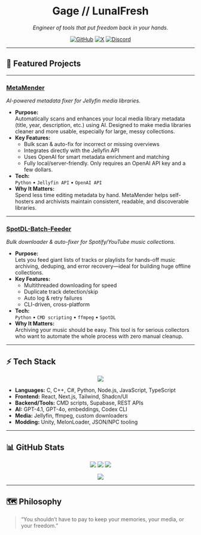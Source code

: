 <div align="center">

# **Gage // LunalFresh**

*Engineer of tools that put freedom back in your hands.*

[![GitHub](https://img.shields.io/badge/GitHub-@LunalFresh-000000?style=for-the-badge&logo=github&logoColor=white)](https://github.com/LunalFresh)
[![X](https://img.shields.io/badge/X-@LunalFresh-000000?style=for-the-badge&logo=x&logoColor=white)](https://twitter.com/LunalFresh)
[![Discord](https://img.shields.io/badge/Discord-LunalFresh%232345-000000?style=for-the-badge&logo=discord&logoColor=white)](https://discord.com/users/362982715298938884)

</div>

---

## 🚀 Featured Projects

---

### [MetaMender](https://github.com/LunalFresh/MetaMender)
*AI-powered metadata fixer for Jellyfin media libraries.*

- **Purpose:**  
  Automatically scans and enhances your local media library metadata (title, year, description, etc.) using AI. Designed to make media libraries cleaner and more usable, especially for large, messy collections.
- **Key Features:**
  - Bulk scan & auto-fix for incorrect or missing overviews
  - Integrates directly with the Jellyfin API
  - Uses OpenAI for smart metadata enrichment and matching
  - Fully local/server-friendly. Only requires an OpenAI API key and a few dollars. 
- **Tech:**  
  `Python` • `Jellyfin API` • `OpenAI API`
- **Why It Matters:**  
  Spend less time editing metadata by hand. MetaMender helps self-hosters and archivists maintain consistent, readable, and discoverable libraries.

---

### [SpotDL-Batch-Feeder](https://github.com/LunalFresh/SpotDL-Batch-Feeder)
*Bulk downloader & auto-fixer for Spotify/YouTube music collections.*

- **Purpose:**  
  Lets you feed giant lists of tracks or playlists for hands-off music archiving, deduping, and error recovery—ideal for building huge offline collections.
- **Key Features:**
  - Multithreaded downloading for speed
  - Duplicate track detection/skip
  - Auto log & retry failures
  - CLI-driven, cross-platform
- **Tech:**  
  `Python` • `CMD scripting` • `ffmpeg` • `SpotDL`
- **Why It Matters:**  
  Archiving your music should be easy. This tool is for serious collectors who want to automate the whole process with zero manual cleanup.

---

## ⚡ Tech Stack

<p align="center">
  <img src="https://skillicons.dev/icons?i=c,cpp,cs,python,nodejs,javascript,typescript,react,nextjs,tailwind,html,css,supabase,cmd,ffmpeg,unity&theme=dark" />
</p>

- **Languages:** C, C++, C#, Python, Node.js, JavaScript, TypeScript  
- **Frontend:** React, Next.js, Tailwind, Shadcn/UI  
- **Backend/Tools:** CMD scripts, Supabase, REST APIs  
- **AI:** GPT-4.1, GPT-4o, embeddings, Codex CLI  
- **Media:** Jellyfin, ffmpeg, custom downloaders  
- **Modding:** Unity, MelonLoader, JSON/NPC tooling  

---

## 📊 GitHub Stats

<p align="center">
  <img src="https://github-readme-streak-stats.herokuapp.com/?user=LunalFresh&hide_border=true&background=000000&ring=ffffff&fire=ffffff&currStreakNum=ffffff&currStreakLabel=ffffff&sideNums=ffffff&sideLabels=ffffff&dates=ffffff" />
  <img src="https://github-readme-stats.vercel.app/api?username=LunalFresh&show_icons=true&hide_border=true&bg_color=000000&title_color=ffffff&text_color=ffffff&icon_color=ffffff&include_all_commits=true&hide_rank=true" />
  <img src="https://github-readme-stats.vercel.app/api/top-langs/?username=LunalFresh&layout=compact&hide_border=true&bg_color=000000&title_color=ffffff&text_color=ffffff" />
</p>

<p align="center">
  <img src="https://github-profile-trophy.vercel.app/?username=LunalFresh&theme=oldie&no-frame=true&no-bg=true&title=Stars,Commits,PR,Issues,Repositories&margin-w=10&column=4" />
</p>

---

## 🗺️ Philosophy

> “You shouldn’t have to pay to keep your memories, your media, or your freedom.”
